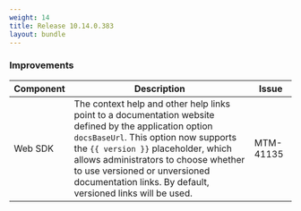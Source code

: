 ```yaml
---
weight: 14
title: Release 10.14.0.383
layout: bundle
---
```


<!--10.14.0.373 - 10.14.0.383-->

### Improvements

<div><table ><colgroup>
<col style="width: 15%;"><col style="width: 70%;"><col style="width: 15%;"></colgroup>
<thead><tr>
<th>
Component</th>
<th>
Description</th>
<th>
Issue</th>
</tr>
</thead><tbody>

<tr>
<td>Web SDK</td>
<td>The context help and other help links point to a documentation website defined by the application option <code>docsBaseUrl</code>. This option now supports the <code>{{ version }}</code> placeholder, which allows administrators to choose whether to use versioned or unversioned documentation links. By default, versioned links will be used.</td>
<td>MTM-41135</td>
</tr>

</tbody></table></div>
